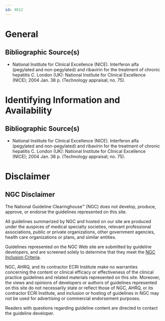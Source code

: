 ```yaml
---
id: 4812
---
```


# General

## Bibliographic Source(s)

- National Institute for Clinical Excellence (NICE). Interferon alfa (pegylated and non-pegylated) and ribavirin for the treatment of chronic hepatitis C. London (UK): National Institute for Clinical Excellence (NICE); 2004 Jan. 38 p. (Technology appraisal; no. 75).

# Identifying Information and Availability

## Bibliographic Source(s)

- National Institute for Clinical Excellence (NICE). Interferon alfa (pegylated and non-pegylated) and ribavirin for the treatment of chronic hepatitis C. London (UK): National Institute for Clinical Excellence (NICE); 2004 Jan. 38 p. (Technology appraisal; no. 75).

# Disclaimer

## NGC Disclaimer

The National Guideline Clearinghouse™ (NGC) does not develop, produce, approve, or endorse the guidelines represented on this site.

All guidelines summarized by NGC and hosted on our site are produced under the auspices of medical specialty societies, relevant professional associations, public or private organizations, other government agencies, health care organizations or plans, and similar entities.

Guidelines represented on the NGC Web site are submitted by guideline developers, and are screened solely to determine that they meet the [NGC Inclusion Criteria](/help-and-about/summaries/inclusion-criteria).

NGC, AHRQ, and its contractor ECRI Institute make no warranties concerning the content or clinical efficacy or effectiveness of the clinical practice guidelines and related materials represented on this site. Moreover, the views and opinions of developers or authors of guidelines represented on this site do not necessarily state or reflect those of NGC, AHRQ, or its contractor ECRI Institute, and inclusion or hosting of guidelines in NGC may not be used for advertising or commercial endorsement purposes.

Readers with questions regarding guideline content are directed to contact the guideline developer.

